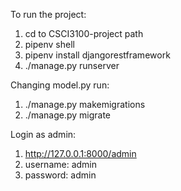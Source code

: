 To run the project:
1. cd to CSCI3100-project path
2. pipenv shell
3. pipenv install djangorestframework
4. ./manage.py runserver

Changing model.py run:
1. ./manage.py makemigrations
2. ./manage.py migrate  

Login as admin:
1. http://127.0.0.1:8000/admin
2. username: admin
3. password: admin